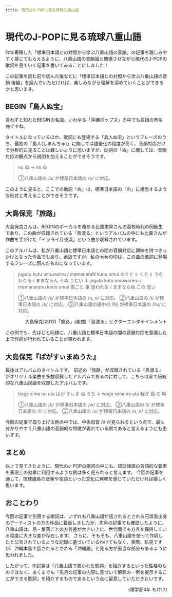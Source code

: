 ```yaml
---
title: 現代のJ-POPに見る琉球八重山語
---
```


# 現代のJ-POPに見る琉球八重山語

昨年寄稿した「標準日本語との対照から学ぶ八重山語の音韻」の記事を親しみやすく感じてもらえるように、八重山語の音韻論と関連させながら現代のJ-POPの歌詞を見ていく記事を書いてみることにしました！

この記事を読む前や読んだ後などに「標準日本語との対照から学ぶ八重山語の音韻 後編」を読んでいただければ、楽しみながら理解を深めていくことができるかと思います。

## BEGIN「島人ぬ宝」

言わずと知れたBEGINの名曲、いわゆる「沖縄ポップス」の中でも屈指の有名曲ですね。

タイトルになっているほか、歌詞にも登場する「島人ぬ宝」というフレーズのうち、最初の「島人(しまんちゅ)」に関しては語彙化の程度が高く、音韻対応だけで分析的に見ることは難しいように思いますが、助詞の「ぬ」に関しては、音韻対応の観点から説明を加えることができそうです。

> nu ぬ → no の
>
> ①八重山語の /u/ が標準日本語の /o/ に対応。

このように見ると、ここでの助詞「ぬ」は、標準日本語の「の」に相当するような形式と考えることができそうです。

## 大島保克「旅路」

大島保克さんは、BEGINのボーカルを務める比嘉栄昇さんの高校時代の同級生であり、この曲が収録されている『島渡る』というアルバムの中にも比嘉さんが作曲を手がけた「イラヨイ月夜浜」という曲が収録されています。

このアルバムは、私が八重山語と標準日本語との間の音韻対応に興味を持つきっかけとなった作品でもあり、余談ですが、私のnoteのIDは、この曲の歌詞に登場するフレーズに因んだものになっています。

> jugutu kutu umuwariru / mamanaraN kunu umui
> ゆぐとぅ くとぅ うむわりる / ままならん くぬ うむい
> ↓
> jogoto koto omowareru / mamanaranu kono omoi
> 夜ごと 事 思われる / ままならぬ この 思い
>
> ①八重山語の /u/ が標準日本語の /u, o/ に対応。
> ②八重山語の /i/ が標準日本語の /e/ に対応。
> ③八重山語の語中の /N/ が標準日本語の /nu/ に対応。

<p style="text-align: right;">
大島保克(2012)「旅路」(楽曲)『島渡る』ビクターエンタテインメント
</p>

この例でも、先ほどと同様に、八重山語と標準日本語の間の音韻対応を意識した上で作詞が行われていることが窺われます。

## 大島保克『ばがすぃまぬうた』

最後はアルバムのタイトルです。
前述の「旅路」が収録されている『島渡る』がオリジナル楽曲を多数収録したアルバムであるのに対して、こちらは全て伝統的な八重山民謡を収録したアルバムです。

> baga sïma nu uta
> ばが すぃま ぬ うた
> ↓
> waga sima no uta
> 我が 島 の 唄
>
> ①八重山語の /b/ が標準日本語の /w/ に対応。
> ②八重山語の /ï/ が標準日本語の /i/ に対応。
> ③八重山語の /u/ が標準日本語の /u, o/ に対応。

今回の記事で取り上げる例の中では、中舌母音 /ï/ が見られるという点で、最も分かりやすく八重山語の音韻的な特徴が表れている例であると言えるようにも思います。

## まとめ

以上で見てきたように、現代のJ-POPの歌詞の中にも、琉球諸語の言語的な要素を表現上の効果に利用するような例は多く見られると言えます。
今回の記事を通して、琉球諸島の音楽や言語といった文化に興味を感じていただければ嬉しく思います。

## おことわり

今回の記事で引用する歌詞は、いずれも八重山語が話されるとされる石垣島出身のアーティストの方の作品に着目しましたが、先月の記事でも確認したように、八重山語は、島・集落ごとの方言差が大きい上に、世代間でも方言を保持している程度に大きな差が存在します。
さらに、そもそも、八重山語を使って作詞したと公言されているような記録に基づいているわけでもなく、実際、私見ですが、沖縄本島で話されるとされる「沖縄語」と見る方が妥当な部分もあるように思われました。

したがって、本記事は「八重山語で書かれた歌詞」を紹介するといった性格のものではなく、あくまでも「先月の記事の内容に基づいて解釈の一例を提示することができる歌詞」を紹介するものであるという点に留意していただきたいです。

<p style="text-align: right;">
(理学部4年 もけけ)
</p>
